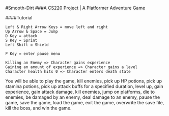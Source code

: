 #Smooth-Dirt
###A CS220 Project | A Platformer Adventure Game

####Tutorial

    Left & Right Arrow Keys = move left and right
    Up Arrow & Space = Jump
    D Key = attack
    S Key = Sprint
    Left Shift = Shield

    P Key = enter pause menu

    Killing an Enemy => Character gains experience
    Gaining an amount of experience => Character gains a level
    Character health hits 0 => Character enters death state

You will be able to play the game, kill enemies, pick up HP potions, pick up stamina potions, pick up attack buffs for a specified duration, level up, gain experience, gain attack damage, kill enemies, jump on platforms, die to enemies, be damaged by an enemy, deal damage to an enemy, pause the game, save the game, load the game, exit the game, overwrite the save file, kill the boss, and win the game.
